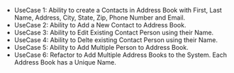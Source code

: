 - UseCase 1: Ability to create a Contacts in Address Book with First, Last Name, Address, City, State, Zip, Phone Number and Email.
- UseCase 2: Ability to Add a New Contact to Address Book.
- UseCase 3: Ability to Edit Existing Contact Person using their Name.
- UseCase 4: Ability to Delte existing Contact Person using their Name.
- UseCase 5: Ability to Add Multiple Person to Address Book.
- UseCase 6: Refactor to Add Multiple Address Books to the System. Each Address Book has a Unique Name.